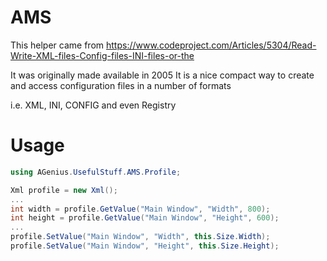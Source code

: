 ﻿# AMS

This helper came from https://www.codeproject.com/Articles/5304/Read-Write-XML-files-Config-files-INI-files-or-the

It was originally made available in 2005 It is a nice compact way to create and access configuration files in a number of formats

i.e. XML, INI, CONFIG and even Registry

# Usage

```c#
using AGenius.UsefulStuff.AMS.Profile;

Xml profile = new Xml();
...
int width = profile.GetValue("Main Window", "Width", 800);
int height = profile.GetValue("Main Window", "Height", 600);
...
profile.SetValue("Main Window", "Width", this.Size.Width);
profile.SetValue("Main Window", "Height", this.Size.Height);
```